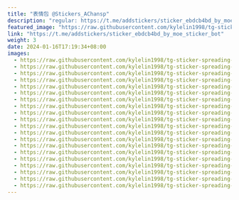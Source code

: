 ```yaml
---
title: "表情包 @Stickers_AChansp"
description: "regular: https://t.me/addstickers/sticker_ebdcb4bd_by_moe_sticker_bot"
featured_image: "https://raw.githubusercontent.com/kylelin1998/tg-sticker-spreading-worldwide-images/main/img/a0abefb4-30fc-4863-92b2-5b9e7684712d.jpg"
link: "https://t.me/addstickers/sticker_ebdcb4bd_by_moe_sticker_bot"
weight: 3
date: 2024-01-16T17:19:34+08:00
images:
  - https://raw.githubusercontent.com/kylelin1998/tg-sticker-spreading-worldwide-images/main/img/a0abefb4-30fc-4863-92b2-5b9e7684712d.jpg
  - https://raw.githubusercontent.com/kylelin1998/tg-sticker-spreading-worldwide-images/main/img/eab8a862-a9d4-451c-856c-7cf0ec76c81c.jpg
  - https://raw.githubusercontent.com/kylelin1998/tg-sticker-spreading-worldwide-images/main/img/1ccc9f48-ce26-4489-a434-fa68292767db.jpg
  - https://raw.githubusercontent.com/kylelin1998/tg-sticker-spreading-worldwide-images/main/img/55a8a621-dfe3-42bd-8cbb-52f05d849c13.jpg
  - https://raw.githubusercontent.com/kylelin1998/tg-sticker-spreading-worldwide-images/main/img/93379d51-09d1-428d-9ed8-4102ee724cb1.jpg
  - https://raw.githubusercontent.com/kylelin1998/tg-sticker-spreading-worldwide-images/main/img/ef887690-3992-49fa-9a3b-f0ec138f1978.jpg
  - https://raw.githubusercontent.com/kylelin1998/tg-sticker-spreading-worldwide-images/main/img/6ed5a9df-6444-4654-82fd-848d43c57b1b.jpg
  - https://raw.githubusercontent.com/kylelin1998/tg-sticker-spreading-worldwide-images/main/img/fac31e53-6bdd-4ce8-ab8f-07ba1445f3ed.jpg
  - https://raw.githubusercontent.com/kylelin1998/tg-sticker-spreading-worldwide-images/main/img/7bfaa17f-6be0-4d6c-81b9-aaed6f7200f3.jpg
  - https://raw.githubusercontent.com/kylelin1998/tg-sticker-spreading-worldwide-images/main/img/2be4a916-c7de-4b60-bb1c-f444553ffdbf.jpg
  - https://raw.githubusercontent.com/kylelin1998/tg-sticker-spreading-worldwide-images/main/img/5358e939-99bf-4908-aec2-cdeeba03ae84.jpg
  - https://raw.githubusercontent.com/kylelin1998/tg-sticker-spreading-worldwide-images/main/img/dba01474-697d-46b1-b5a4-f1416421c6a5.jpg
  - https://raw.githubusercontent.com/kylelin1998/tg-sticker-spreading-worldwide-images/main/img/addab39a-bbef-4195-acb8-7f417ccd4969.jpg
  - https://raw.githubusercontent.com/kylelin1998/tg-sticker-spreading-worldwide-images/main/img/4a0bed01-62d9-410d-b59e-82c1fd449677.jpg
  - https://raw.githubusercontent.com/kylelin1998/tg-sticker-spreading-worldwide-images/main/img/9d91aa8d-846e-4e68-a91b-c03c6f293591.jpg
  - https://raw.githubusercontent.com/kylelin1998/tg-sticker-spreading-worldwide-images/main/img/838938f4-bb7e-48b8-a2af-9cd02bd85412.jpg
  - https://raw.githubusercontent.com/kylelin1998/tg-sticker-spreading-worldwide-images/main/img/65d6aa23-1c5e-4eef-aae9-2cf07c3b7b0e.jpg
  - https://raw.githubusercontent.com/kylelin1998/tg-sticker-spreading-worldwide-images/main/img/66d04a41-e6f3-4cd6-80ca-7c209904515d.jpg
  - https://raw.githubusercontent.com/kylelin1998/tg-sticker-spreading-worldwide-images/main/img/8079f908-9eb3-4e79-9a12-0095af82d594.jpg
  - https://raw.githubusercontent.com/kylelin1998/tg-sticker-spreading-worldwide-images/main/img/67616529-e4bf-4dcf-84f4-1f45fd6f304a.jpg
---
```

